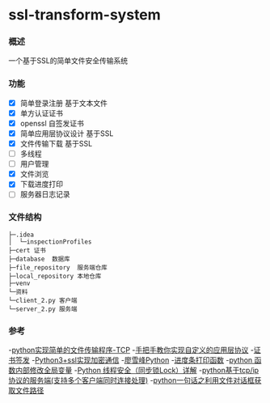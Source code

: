 # ssl-transform-system
### 概述

一个基于SSL的简单文件安全传输系统


### 功能
- [x] 简单登录注册 基于文本文件
- [x] 单方认证证书
- [x] openssl 自签发证书
- [x] 简单应用层协议设计 基于SSL
- [x] 文件传输下载 基于SSL
- [ ] 多线程
- [ ] 用户管理
- [x] 文件浏览
- [x] 下载进度打印
- [ ] 服务器日志记录

### 文件结构
	├─.idea
	│  └─inspectionProfiles
	├─cert 证书
	├─database  数据库
	├─file_repository  服务端仓库
	├─local_repository 本地仓库
	├─venv  
	└─资料
	└─client_2.py 客户端
	└─server_2.py 服务端


### 参考
-[python实现简单的文件传输程序-TCP](https://blog.csdn.net/Tifinity/article/details/90372654)
-[手把手教你实现自定义的应用层协议](https://segmentfault.com/a/1190000008740863#item-7)
-[证书签发](https://www.jianshu.com/p/6997d5dd8258)
-[Python3+ssl实现加密通信](https://www.cnblogs.com/lsdb/p/9397530.html) 
-[廖雪峰Python](https://www.liaoxuefeng.com/wiki/1016959663602400)
-[进度条打印函数](https://www.cnblogs.com/suguangti/p/10802720.html)
-[python 函数内部修改全局变量](https://blog.csdn.net/zy13270867781/article/details/80662967)
-[Python 线程安全（同步锁Lock）详解](http://c.biancheng.net/view/2617.html)
-[python基于tcp/ip协议的服务端(支持多个客户端同时连接处理)](https://www.cnblogs.com/yuanshuang-club/p/11541622.html)
-[python一句话之利用文件对话框获取文件路径](https://blog.csdn.net/shawpan/article/details/78759199)

